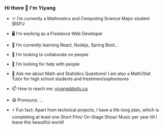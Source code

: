 ### Hi there 👋 I'm Yiyang

<!--
**yiyangd/yiyangd** is a ✨ _special_ ✨ repository because its `README.md` (this file) appears on your GitHub profile.

Here are some ideas to get you started:
-->
- :infinity: I’m currently a Mathmatics and Computing Science Major student @SFU
- :desktop_computer: I'm working as a Freelance Web Developer

- 🌱 I’m currently learning React, Nodejs, Spring Boot... 
- 👯 I’m looking to collaborate on people 
- 🤔 I’m looking for help with people 
- 💬 Ask me about Math and Statistics Questions! I am also a Math/Stat Tutor for high school students and freshmen/sophomores
- 📫 How to reach me: yiyangd@sfu.ca
- 😄 Pronouns: ...
- ⚡ Fun fact: Apart from technical projects, I have a life-long plan, which is completing at least one Short Film/ On-Stage Show/ Music per year till I leave this beautiful world!

